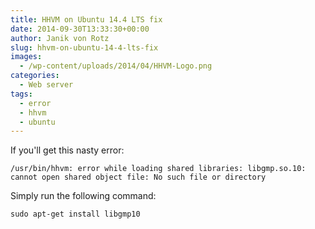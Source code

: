 ```yaml
---
title: HHVM on Ubuntu 14.4 LTS fix
date: 2014-09-30T13:33:30+00:00
author: Janik von Rotz
slug: hhvm-on-ubuntu-14-4-lts-fix
images:
  - /wp-content/uploads/2014/04/HHVM-Logo.png
categories:
  - Web server
tags:
  - error
  - hhvm
  - ubuntu
---
```

If you'll get this nasty error:

	/usr/bin/hhvm: error while loading shared libraries: libgmp.so.10: cannot open shared object file: No such file or directory

Simply run the following command:

	sudo apt-get install libgmp10
